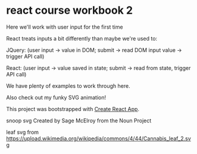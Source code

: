 # react course workbook 2

Here we'll work with user input for the first time

React treats inputs a bit differently than maybe we're used to:

JQuery: (user input -> value in DOM; submit -> read DOM input value -> trigger API call)

React: (user input -> value saved in state; submit -> read from state, trigger API call)

We have plenty of examples to work through here.

Also check out my funky SVG animation!



This project was bootstrapped with [Create React App](https://github.com/facebookincubator/create-react-app).

snoop svg Created by Sage McElroy from the Noun Project

leaf svg from https://upload.wikimedia.org/wikipedia/commons/4/44/Cannabis_leaf_2.svg